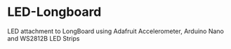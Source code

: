 # LED-Longboard
LED attachment to LongBoard using Adafruit Accelerometer, Arduino Nano and WS2812B LED Strips
